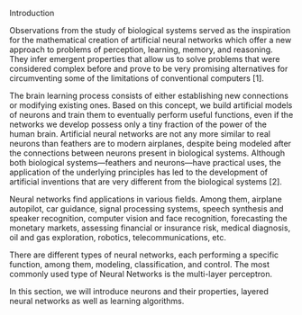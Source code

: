Introduction

Observations from the study of biological systems served as the inspiration for the mathematical creation of artificial neural networks which offer a new approach to problems of perception, learning, memory, and reasoning. They infer emergent properties that allow us to solve problems that were considered complex before and prove to be very promising alternatives for circumventing some of the limitations of conventional computers [1]. 

The brain learning process consists of either establishing new connections or modifying existing ones. Based on this concept, we build artificial models of neurons and train them to eventually perform useful functions, even if the networks we develop possess only a tiny fraction of the power of the human brain. Artificial neural networks are not any more similar to real neurons than feathers are to modern airplanes, despite being modeled after the connections between neurons present in biological systems. Although both biological systems—feathers and neurons—have practical uses, the application of the underlying principles has led to the development of artificial inventions that are very different from the biological systems [2].

Neural networks find applications in various fields. Among them, airplane autopilot, car guidance, signal processing systems, speech synthesis and speaker recognition, computer vision and face recognition, forecasting the monetary markets, assessing financial or insurance risk, medical diagnosis, oil and gas exploration, robotics, telecommunications, etc. 

There are different types of neural networks, each performing a specific function, among them, modeling, classification, and control. The most commonly used type of Neural Networks is the multi-layer perceptron.

In this section, we will introduce neurons and their properties, layered neural networks as well as learning algorithms.
